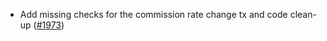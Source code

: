 - Add missing checks for the commission rate change tx and code clean-up
  ([\#1973](https://github.com/anoma/namada/pull/1973))